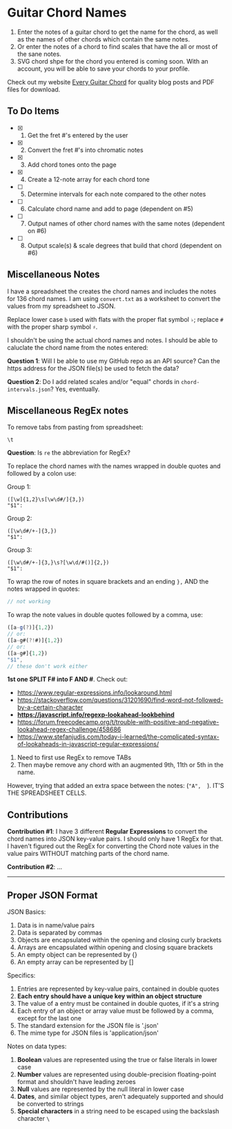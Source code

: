 # Guitar Chord Names

1. Enter the notes of a guitar chord to get the name for the chord, as well as the names of other chords which contain the same notes.
1. Or enter the notes of a chord to find scales that have the all or most of the sane notes.
1. SVG chord shpe for the chord you entered is coming soon. With an account, you will be able to save your chords to your profile.

Check out my website [Every Guitar Chord](https://everyguitarchord.com/ 'Every Guitar Chord website') for quality blog posts and PDF files for download.

## To Do Items

- [x] 1. Get the fret #'s entered by the user
- [x] 2. Convert the fret #'s into chromatic notes
- [x] 3. Add chord tones onto the page
- [x] 4. Create a 12-note array for each chord tone
- [ ] 5. Determine intervals for each note compared to the other notes
- [ ] 6. Calculate chord name and add to page (dependent on #5)
- [ ] 7. Output names of other chord names with the same notes (dependent on #6)
- [ ] 8. Output scale(s) & scale degrees that build that chord (dependent on #6)

## Miscellaneous Notes

I have a spreadsheet the creates the chord names and includes the notes for 136 chord names. I am using `convert.txt` as a worksheet to convert the values from my spreadsheet to JSON. 

Replace lower case `b` used with flats with the proper flat symbol `♭`; replace `#` with the proper sharp symbol `♯`.

I shouldn't be using the actual chord names and notes. I should be able to caluclate the chord name from the notes entered: 

**Question 1**: Will I be able to use my GitHub repo as an API source? Can the https address for the JSON file(s) be used to fetch the data?

**Question 2**: Do I add related scales and/or "equal" chords in `chord-intervals.json`? Yes, eventually.

## Miscellaneous RegEx notes

To remove tabs from pasting from spreadsheet:
```
\t
```
**Question**: Is `re` the abbreviation for RegEx? 

To replace the chord names with the names wrapped in double quotes and followed by a colon use:

Group 1:
```re
([\w]{1,2}\s[\w\d#/]{3,})
"$1":
```

Group 2:
```re
([\w\d#/+-]{3,})
"$1":
```

Group 3:
```re
([\w\d#/+-]{3,}\s?[\w\d/#()]{2,})
"$1":
```

To wrap the row of notes in square brackets and an ending `},` AND the notes wrapped in quotes:
```js 
// not working
```

To wrap the note values in double quotes followed by a comma, use:
```js 
([a-g(?)]{1,2})
// or:
([a-g#(?!#)]{1,2})
// or: 
([a-g#]{1,2})
"$1", 
// these don't work either
```

**1st one SPLIT F# into F AND #**. Check out:
- https://www.regular-expressions.info/lookaround.html
- https://stackoverflow.com/questions/31201690/find-word-not-followed-by-a-certain-character 
- **https://javascript.info/regexp-lookahead-lookbehind**
- https://forum.freecodecamp.org/t/trouble-with-positive-and-negative-lookahead-regex-challenge/458686 
- https://www.stefanjudis.com/today-i-learned/the-complicated-syntax-of-lookaheads-in-javascript-regular-expressions/ 

1. Need to first use RegEx to remove TABs
2. Then maybe remove any chord with an augmented 9th, 11th or 5th in the name.

However, trying that added an extra space between the notes: (`"A",  `). IT'S THE SPREADSHEET CELLS.

## Contributions

**Contribution #1**: I have 3 different **Regular Expressions** to convert the chord names into JSON key-value pairs. I should only have 1 RegEx for that. I haven't figured out the RegEx for converting the Chord note values in the value pairs WITHOUT matching parts of the chord name.

**Contribution #2**: ...

- - - 

## Proper JSON Format

JSON Basics:
1. Data is in name/value pairs
1. Data is separated by commas
1. Objects are encapsulated within the opening and closing curly brackets
1. Arrays are encapsulated within opening and closing square brackets
1. An empty object can be represented by {}
1. An empty array can be represented by []

Specifics:
1. Entries are represented by key-value pairs, contained in double quotes
1. **Each entry should have a unique key within an object structure**
1. The value of a entry must be contained in double quotes, if it's a string
1. Each entry of an object or array value must be followed by a comma, except for the last one
1. The standard extension for the JSON file is '.json'
1. The mime type for JSON files is 'application/json'

Notes on data types:
1. **Boolean** values are represented using the true or false literals in lower case
1. **Number** values are represented using double-precision floating-point format and shouldn't have leading zeroes
1. **Null** values are represented by the null literal in lower case
1. **Dates**, and similar object types, aren't adequately supported and should be converted to strings
1. **Special characters** in a string need to be escaped using the backslash character `\`
